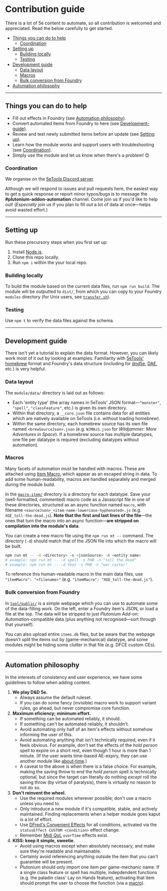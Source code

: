 # Contribution guide

There is a lot of 5e content to automate, so all contribution is welcomed and appreciated. Read the below carefully to get started.

- [Things you can do to help](#things-you-can-do-to-help)
  - [Coordination](#coordination)
- [Setting up](#setting-up)
  - [Building locally](#building-locally)
  - [Testing](#testing)
- [Development guide](#development-guide)
  - [Data layout](#data-layout)
  - [Macros](#macros)
  - [Bulk conversion from Foundry](#bulk-conversion-from-foundry)
- [Automation philosophy](#automation-philosophy)

---

## Things you can do to help

 - Fill out effects in Foundry (see [Automation philosophy](#automation-philosophy)).
 - Convert automated items from Foundry to here (see [Development-guide](#development-guide)).
 - Review and test newly submitted items before an update (see [Setting up](#setting-up)).
 - Learn how the module works and support users with troubleshooting (see [Coordination](#coordination)).
 - Simply use the module and let us know when there's a problem! 😊

### Coordination

We organise on the [5eTools Discord server](https://discord.gg/5etools).

Although we will respond to issues and pull requests here, the easiest way to get a quick response or report minor typos/bugs is to message the **#plutonium-addon-automation** channel. Come join us if you'd like to help out! (*Especially* join us if you plan to fill out a lot of data at once—helps avoid wasted effort.)

---

## Setting up

Run these precursory steps when you first set up:
1) Install [Node.js](https://nodejs.org/en/).
2) Clone this repo locally.
3) Run `npm i` within the your local repo.

### Building locally

To build the module based on the current data files, run `npm run build`. The module will be outputted to `dist/`, from which you can copy to your Foundry `modules` directory (for Unix users, see [`transfer.sh`](./transfer.sh)).

### Testing

Use `npm t` to verify the data files against the schema.

---

## Development guide

There isn't yet a tutorial to explain the data format. However, you can likely work most of it out by looking at examples. Familiarity with [5eTools' homebrew](https://github.com/TheGiddyLimit/homebrew) format and Foundry's data structure (including for [dnd5e](https://github.com/foundryvtt/dnd5e/wiki/Roll-Formulas), [DAE](https://gitlab.com/tposney/dae/-/blob/master/Readme.md#supported-fields-for-dnd5e), etc.) is very helpful.

### Data layout

The `module/data/` directory is laid out as follows:
- Each 'entity type' (the array names in 5eTools' JSON format—`"monster"`, `"spell"`, `"classFeature"`, etc.) is given its own directory.
- Within that directory, a `__core.json` file contains data for all entities which are natively available on 5eTools (i.e. without loading homebrew).
- Within the same directory, each homebrew source has its own file named `<brewSourceJson>.json` (e.g. `WJMAiS.json` for *Wildjammer: More Adventures in Space*). If a homebrew source has multiple datatypes, one file per datatype is required (excluding datatypes without automation).

### Macros

Many facets of automation must be handled with macros. These are attached using [Item Macro](https://foundryvtt.com/packages/itemacro/), which appear as an escaped string in data. To add some human-readability, macros are handled separately and merged during the module build.

In the [`macro-item/`](./macro-item) directory is a directory for each datatype. Save your (well-formatted, commented) macro code as a Javascript file in one of these directories, structured as an async function named `macro`, with filename `<sourceJson>_<item-name-lowercase-hyphenated>.js` (e.g. `XGE_toll-the-dead.js`). **Note that the first and last lines of the file**—the ones that turn the macro into an async function—**are stripped on compilation into the module's data**.

You can create a new macro file using the `npm run mt --` command. The directory (`-d`) should match that of the JSON file into which the macro will be built.
```bash
npm run mt -- -d <directory> -s <jsonSource> -n <entity name>
# example: npm run mt -- -d spell -s PHB -n "toll the dead"
# example: npm run mt -- -d feat -s PHB -n "war caster"
```

To reference this human-readable macro in the main data files, use `"itemMacro": "<filename>"` (e.g. `"itemMacro": "XGE_toll-the-dead.js"`).

### Bulk conversion from Foundry

In [`tool/public/`](./tool/public) is a simple webpage which you can use to automate some of the data-filling work. On the left, enter a Foundry item's JSON, or load a file at the top. The data will be stripped to just *Plutonium Add-on: Automation*-compatible data (plus anything not recognised—sort through that yourself).

You can also upload entire `items.db` files, but be aware that the webpage doesn't split the items out by (game-mechanical) datatype, and some modules might be hiding some clutter in that file (e.g. DFCE custom CEs).

---

## Automation philosophy

In the interests of consistency and user experience, we have some guidelines to follow when adding content.

1) **We play D&D 5e.**
   - Always assume the default ruleset.
   - If you can do some fancy (invisible) macro work to support variant rules, go ahead, but never compromise core function.
2) **Maximum eficiency; minimum effort.**
   - If something can be automated reliably, it should.
   - If something can't be automated reliably, it shouldn't.
   - Avoid automating only half of an item's effects without somehow informing the user of this.
   - Avoid automating anything that isn't technically required, even if it feels obvious. For example, don't set the effects of the *hold person* spell to expire on a short rest, even though 1 hour is more than 1 minute. (If the user wants time-based AE-expiry, they can use another module like [about-time](https://gitlab.com/tposney/about-time).)
   - A caveat to the above is when there is a false choice. For example, making the saving throw to end the *hold person* spell is technically optional, but since the target can literally do nothing *except* roll the saving throw (by virtue of paralysis), there is virtually no reason to not do so.
3) **Don't reinvent the wheel.**
	- Use the required modules wherever possible; don't use a macro unless you need to.
	- Only introduce a new module if it's compatible, stable, and actively maintained. Finding replacements when a helper module goes kaput is a lot of effort.
	- Use [DFred's Convenient Effects](https://github.com/DFreds/dfreds-convenient-effects) for all conditions, activated via the `statusEffect CUSTOM <condition>` effect change.
	- Remember [Midi QoL](https://gitlab.com/tposney/midi-qol/-/blob/master/README.md#flagsmidi-qolovertime-overtime-effects) `overTime` effects exist.
4) **KISS: keep it simple, sweetie.**
	- Avoid using macros except when absolutely necessary, and make sure they're readable and maintainable.
	- Certainly avoid referencing anything outside the item that you can't guarantee will be present.
	- Plutonium should only import one item per game-mechanic name. If a single class feature or spell has multiple, indepdendent functions (e.g. the paladin class' Lay on Hands feature), activating that item should prompt the user to choose the function (via a [macro](https://github.com/TheGiddyLimit/plutonium-addon-automation/issues/26)).